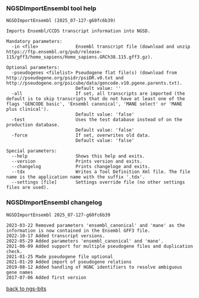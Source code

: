### NGSDImportEnsembl tool help
	NGSDImportEnsembl (2025_07-127-g60fc6b39)
	
	Imports Ensembl/CCDS transcript information into NGSD.
	
	Mandatory parameters:
	  -in <file>              Ensembl transcript file (download and unzip https://ftp.ensembl.org/pub/release-115/gff3/homo_sapiens/Homo_sapiens.GRCh38.115.gff3.gz).
	
	Optional parameters:
	  -pseudogenes <filelist> Pseudogene flat file(s) (download from http://pseudogene.org/psidr/psiDR.v0.txt and http://pseudogene.org/psicube/data/gencode.v10.pgene.parents.txt).
	                          Default value: ''
	  -all                    If set, all transcripts are imported (the default is to skip transcripts that do not have at least one of the flags 'GENCODE basic', 'Ensembl canonical', 'MANE select' or 'MANE plus clinical').
	                          Default value: 'false'
	  -test                   Uses the test database instead of on the production database.
	                          Default value: 'false'
	  -force                  If set, overwrites old data.
	                          Default value: 'false'
	
	Special parameters:
	  --help                  Shows this help and exits.
	  --version               Prints version and exits.
	  --changelog             Prints changeloge and exits.
	  --tdx                   Writes a Tool Definition Xml file. The file name is the application name with the suffix '.tdx'.
	  --settings [file]       Settings override file (no other settings files are used).
	
### NGSDImportEnsembl changelog
	NGSDImportEnsembl 2025_07-127-g60fc6b39
	
	2023-03-22 Removed parameters 'ensembl_canonical' and 'mane' as the information is now contained in the Ensembl GFF3 file.
	2022-10-17 Added transcript versions.
	2022-05-29 Added parameters 'ensembl_canonical' and 'mane'.
	2021-06-09 Added support for multiple pseudogene files and duplication check.
	2021-01-25 Made pseudogene file optional
	2021-01-20 Added import of pseudogene relations
	2019-08-12 Added handling of HGNC identifiers to resolve ambiguous gene names
	2017-07-06 Added first version
[back to ngs-bits](https://github.com/imgag/ngs-bits)